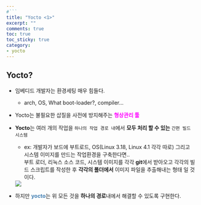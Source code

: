```yaml
---
#```
title: "Yocto <1>"
excerpt: ""
comments: true
toc: true
toc_sticky: true
category:
- yocto
---
```

## Yocto?
- 임베디드 개발자는 환경세팅 매우 힘들다.
	- arch, OS, What boot-loader?, compiler...
  
- Yocto는 불필요한 삽질을 사전에 방지해주는 <span style="color:magenta">**형상관리 툴**</span>
- **Yocto**는 여러 개의 작업을 `하나의 작업 경로 내`에서 **모두 처리 할 수 있는** `간편 빌드 시스템`
	- ex: 개발자가 보드에 부트로드, OS(Linux 3.18, Linux 4.1 각각 따로) 그리고 시스템 이미지를 만드는 작업환경을 구축한다면..<br>부트 로더, 리눅스 소스 코드, 시스템 이미지를 각각 **git**에서 받아오고 각각의 빌드 스크립트를 작성한 후 **각각의 폴더에서** 이미지 파일을 추출해내는 형태 일 것이다.  
	<img src="img1.png">
  
- 하지만 <span style="color:steelblue">**yocto**</span>는 위 모든 것을 **하나의 경로**내에서 해결할 수 있도록 구현한다.


